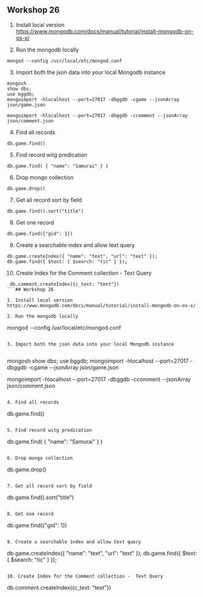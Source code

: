 ## Workshop 26

1. Install local version https://www.mongodb.com/docs/manual/tutorial/install-mongodb-on-os-x/

2. Run the mongodb locally

```
mongod --config /usr/local/etc/mongod.conf
```

3. Import both the json data into your local Mongodb instance


```
mongosh
show dbs;
use bggdb;
mongoimport -hlocalhost --port=27017 -dbggdb -cgame --jsonArray json/game.json

mongoimport -hlocalhost --port=27017 -dbggdb -ccomment --jsonArray json/comment.json
```

4. Find all records
```
db.game.find()
```

5. Find record witg predication
```
db.game.find( { "name": "Samurai" } )
```

6. Drop mongo collection
```
db.game.drop()
```

7. Get all record sort by field
```
db.game.find().sort("title")
```

8. Get one record
```
db.game.find({"gid": 1})
```

9. Create a searchable index and allow text query

```
db.game.createIndex({ "name": "text", "url": "text" });
db.game.find({ $text: { $search: "tic" } });
```

10. Create Index for the Comment collection -  Text Query

```
 db.comment.createIndex({c_text: "text"})
```## Workshop 26

1. Install local version https://www.mongodb.com/docs/manual/tutorial/install-mongodb-on-os-x/

2. Run the mongodb locally

```
mongod --config /usr/local/etc/mongod.conf
```

3. Import both the json data into your local Mongodb instance


```
mongosh
show dbs;
use bggdb;
mongoimport -hlocalhost --port=27017 -dbggdb -cgame --jsonArray json/game.json

mongoimport -hlocalhost --port=27017 -dbggdb -ccomment --jsonArray json/comment.json
```

4. Find all records
```
db.game.find()
```

5. Find record witg predication
```
db.game.find( { "name": "Samurai" } )
```

6. Drop mongo collection
```
db.game.drop()
```

7. Get all record sort by field
```
db.game.find().sort("title")
```

8. Get one record
```
db.game.find({"gid": 1})
```

9. Create a searchable index and allow text query

```
db.game.createIndex({ "name": "text", "url": "text" });
db.game.find({ $text: { $search: "tic" } });
```

10. Create Index for the Comment collection -  Text Query

```
 db.comment.createIndex({c_text: "text"})
```

